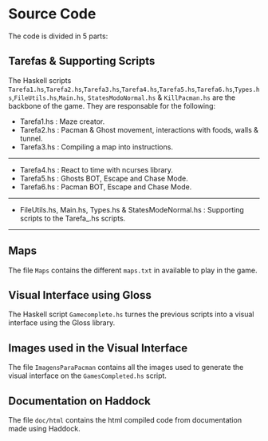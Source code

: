 # Source Code

The code is divided in 5 parts:

## Tarefas & Supporting Scripts 
The Haskell scripts `Tarefa1.hs`,`Tarefa2.hs`,`Tarefa3.hs`,`Tarefa4.hs`,`Tarefa5.hs`,`Tarefa6.hs`,`Types.hs`,`FileUtils.hs`,`Main.hs`, `StatesModoNormal.hs` & `KillPacman.hs` are the backbone of the game. They are responsable for the following:

- Tarefa1.hs : Maze creator.
- Tarefa2.hs : Pacman & Ghost movement, interactions with foods, walls & tunnel.
- Tarefa3.hs : Compiling a map into instructions.
---
- Tarefa4.hs : React to time with ncurses library.
- Tarefa5.hs : Ghosts BOT, Escape and Chase Mode.
- Tarefa6.hs : Pacman BOT, Escape and Chase Mode.
---
- FileUtils.hs, Main.hs, Types.hs & StatesModeNormal.hs : Supporting scripts to the Tarefa_.hs scripts.
---
## Maps 
The file `Maps` contains the different `maps.txt` in available to play in the game.

## Visual Interface using Gloss
The Haskell script `Gamecomplete.hs` turnes the previous scripts into a visual interface using the Gloss library.

## Images used in the Visual Interface
The file `ImagensParaPacman` contains all the images used to generate the visual interface on the `GamesCompleted.hs` script.  

## Documentation on Haddock
The file `doc/html` contains the html compiled code from documentation made using Haddock. 
